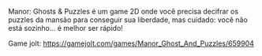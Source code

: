 Manor: Ghosts & Puzzles é um game 2D onde você precisa decifrar os puzzles da mansão para conseguir sua liberdade, mas cuidado: você não está sozinho... é melhor ser rápido!

Game jolt: https://gamejolt.com/games/Manor_Ghost_And_Puzzles/659904
